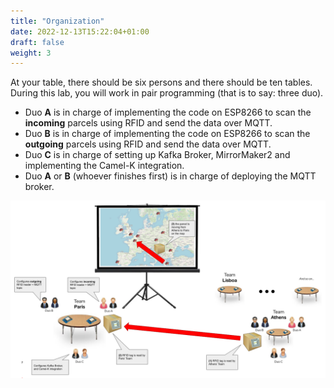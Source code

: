 ```yaml
---
title: "Organization"
date: 2022-12-13T15:22:04+01:00
draft: false
weight: 3
---
```


At your table, there should be six persons and there should be ten tables.
During this lab, you will work in pair programming (that is to say: three duo).

* Duo **A** is in charge of implementing the code on ESP8266 to scan the **incoming** parcels using RFID and send the data over MQTT.
* Duo **B** is in charge of implementing the code on ESP8266 to scan the **outgoing** parcels using RFID and send the data over MQTT.
* Duo **C** is in charge of setting up Kafka Broker, MirrorMaker2 and implementing the Camel-K integration.
* Duo **A** or **B** (whoever finishes first) is in charge of deploying the MQTT broker.


![lab organization](/images/lab-organization.png)
